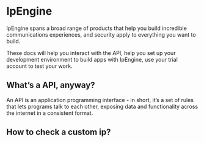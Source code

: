 # IpEngine
IpEngine spans a broad range of products that help you build incredible communications experiences, and security apply to everything you want to build.

These docs will help you interact with the API, help you set up your development environment to build apps with IpEngine, use your trial account to test your work.

## What’s a API, anyway?
An API is an application programming interface - in short, it’s a set of rules that lets programs talk to each other, exposing data and functionality across the internet in a consistent format.

## How to check a custom ip?
